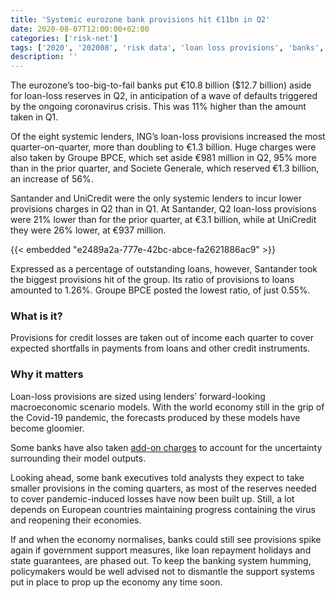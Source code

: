 ```yaml
---
title: 'Systemic eurozone bank provisions hit €11bn in Q2'
date: 2020-08-07T12:00:00+02:00
categories: ['risk-net']
tags: ['2020', '202008', 'risk data', 'loan loss provisions', 'banks', 'credit risk']
description: ''
---
```


The eurozone’s too-big-to-fail banks put €10.8 billion ($12.7 billion) aside for loan-loss reserves in Q2, in anticipation of a wave of defaults triggered by the ongoing coronavirus crisis. This was 11% higher than the amount taken in Q1.

Of the eight systemic lenders, ING’s loan-loss provisions increased the most quarter-on-quarter, more than doubling to €1.3 billion. Huge charges were also taken by Groupe BPCE, which set aside €981 million in Q2, 95% more than in the prior quarter, and Societe Generale, which reserved €1.3 billion, an increase of 56%.

Santander and UniCredit were the only systemic lenders to incur lower provisions charges in Q2 than in Q1. At Santander, Q2 loan-loss provisions were 21% lower than for the prior quarter, at €3.1 billion, while at UniCredit they were 26% lower, at €937 million.

{{< embedded "e2489a2a-777e-42bc-abce-fa2621886ac9" >}}

Expressed as a percentage of outstanding loans, however, Santander took the biggest provisions hit of the group. Its ratio of provisions to loans amounted to 1.26%. Groupe BPCE posted the lowest ratio, of just 0.55%.

### What is it?

Provisions for credit losses are taken out of income each quarter to cover expected shortfalls in payments from loans and other credit instruments.

### Why it matters

Loan-loss provisions are sized using lenders’ forward-looking macroeconomic scenario models. With the world economy still in the grip of the Covid-19 pandemic, the forecasts produced by these models have become gloomier.

Some banks have also taken [add-on charges](https://www.risk.net/risk-management/7660101/ifrs-9-and-the-loan-loss-lottery) to account for the uncertainty surrounding their model outputs.

Looking ahead, some bank executives told analysts they expect to take smaller provisions in the coming quarters, as most of the reserves needed to cover pandemic-induced losses have now been built up. Still, a lot depends on European countries maintaining progress containing the virus and reopening their economies.

If and when the economy normalises, banks could still see provisions spike again if government support measures, like loan repayment holidays and state guarantees, are phased out. To keep the banking system humming, policymakers would be well advised not to dismantle the support systems put in place to prop up the economy any time soon.

